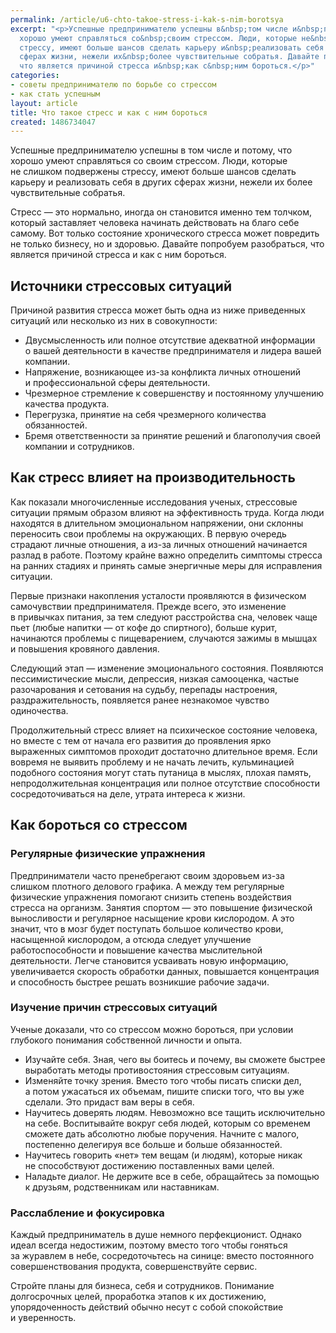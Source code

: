 ```yaml
---
permalink: /article/u6-chto-takoe-stress-i-kak-s-nim-borotsya
excerpt: "<p>Успешные предпринимателю успешны в&nbsp;том числе и&nbsp;потому, что
  хорошо умеют справляться со&nbsp;своим стрессом. Люди, которые не&nbsp;слишком подвержены
  стрессу, имеют больше шансов сделать карьеру и&nbsp;реализовать себя в&nbsp;других
  сферах жизни, нежели их&nbsp;более чувствительные собратья. Давайте попробуем разобраться,
  что является причиной стресса и&nbsp;как с&nbsp;ним бороться.</p>"
categories:
- советы предпринимателю по борьбе со стрессом
- как стать успешным
layout: article
title: Что такое стресс и как с ним бороться
created: 1486734047
---
```

<p>Успешные предпринимателю успешны в&nbsp;том числе и&nbsp;потому, что хорошо умеют справляться со&nbsp;своим стрессом. Люди, которые не&nbsp;слишком подвержены стрессу, имеют больше шансов сделать карьеру и&nbsp;реализовать себя в&nbsp;других сферах жизни, нежели их&nbsp;более чувствительные собратья. </p>
<p>Стресс&nbsp;— это нормально, иногда он&nbsp;становится именно тем толчком, который заставляет человека начинать действовать на&nbsp;благо себе самому. Вот только состояние хронического стресса может повредить не&nbsp;только бизнесу, но&nbsp;и&nbsp;здоровью. Давайте попробуем разобраться, что является причиной стресса и&nbsp;как с&nbsp;ним бороться.</p>
<h2>Источники стрессовых ситуаций</h2>
<p>Причиной развития стресса может быть одна из&nbsp;ниже приведенных ситуаций или несколько из&nbsp;них в&nbsp;совокупности:</p>
<p>
	<ul>
		<li>Двусмысленность или полное отсутствие адекватной информации о&nbsp;<span>вашей деятельности в</span>&nbsp;<span>качестве предпринимателя и</span>&nbsp;<span>лидера вашей компании.</span></li>
		<li>Напряжение, возникающее из-за конфликта личных отношений и&nbsp;<span>профессиональной сферы деятельности.</span></li>
		<li>Чрезмерное стремление к&nbsp;<span>совершенству и</span>&nbsp;<span>постоянному улучшению качества продукта.</span></li>
		<li>Перегрузка, принятие на&nbsp;<span>себя чрезмерного количества обязанностей.</span></li>
		<li>Бремя ответственности за&nbsp;<span>принятие решений и</span>&nbsp;<span>благополучия своей компании и</span>&nbsp;<span>сотрудников.</span></li>
	</ul>
</p>
<h2>Как стресс влияет на&nbsp;производительность</h2>
<p>Как показали многочисленные исследования ученых, стрессовые ситуации прямым образом влияют на&nbsp;эффективность труда. Когда люди находятся в&nbsp;длительном эмоциональном напряжении, они склонны переносить свои проблемы на&nbsp;окружающих. В&nbsp;первую очередь страдают личные отношения, а&nbsp;из-за личных отношений начинается разлад в&nbsp;работе. Поэтому крайне важно определить симптомы стресса на&nbsp;ранних стадиях и&nbsp;принять самые энергичные меры для исправления ситуации.</p>
<p>Первые признаки накопления усталости проявляются в&nbsp;физическом самочувствии предпринимателя. Прежде всего, это изменение в&nbsp;привычках питания, за&nbsp;тем следуют расстройства сна, человек чаще пьет (любые напитки&nbsp;— от&nbsp;кофе до&nbsp;спиртного), больше курит, начинаются проблемы с&nbsp;пищеварением, случаются зажимы в&nbsp;мышцах и&nbsp;повышения кровяного давления. </p>
<p>Следующий этап&nbsp;— изменение эмоционального состояния. Появляются пессимистические мысли, депрессия, низкая самооценка, частые разочарования и&nbsp;сетования на&nbsp;судьбу, перепады настроения, раздражительность, появляется ранее незнакомое чувство одиночества.</p>
<p>Продолжительный стресс влияет на&nbsp;психическое состояние человека, но&nbsp;вместе с&nbsp;тем от&nbsp;начала его развития до&nbsp;проявления ярко выраженных симптомов проходит достаточно длительное время. Если вовремя не&nbsp;выявить проблему и&nbsp;не&nbsp;начать лечить, кульминацией подобного состояния могут стать путаница в&nbsp;мыслях, плохая память, непродолжительная концентрация или полное отсутствие способности сосредоточиваться на&nbsp;деле, утрата интереса к&nbsp;жизни.</p>
<h2>Как бороться со&nbsp;стрессом</h2>
<h3>Регулярные физические упражнения</h3>
<p>Предприниматели часто пренебрегают своим здоровьем из-за слишком плотного делового графика. А&nbsp;между тем регулярные физические упражнения помогают снизить степень воздействия стресса на&nbsp;организм. Занятия спортом&nbsp;— это повышение физической выносливости и&nbsp;регулярное насыщение крови кислородом. А&nbsp;это значит, что в&nbsp;мозг будет поступать большое количество крови, насыщенной кислородом, а&nbsp;отсюда следует улучшение работоспособности и&nbsp;повышение качества мыслительной деятельности. Легче становится усваивать новую информацию, увеличивается скорость обработки данных, повышается концентрация и&nbsp;способность быстрее решать возникшие рабочие задачи.</p>
<h3>Изучение причин стрессовых ситуаций</h3>
<p>Ученые доказали, что со&nbsp;стрессом можно бороться, при условии глубокого понимания собственной личности и&nbsp;опыта.</p>
<p>
	<ul>
		<li>Изучайте себя. Зная, чего вы&nbsp;<span>боитесь и</span>&nbsp;<span>почему, вы</span>&nbsp;<span>сможете быстрее выработать методы противостояния стрессовым ситуациям.</span></li>
		<li>Изменяйте точку зрения. Вместо того чтобы писать списки дел, а&nbsp;<span>потом ужасаться их</span>&nbsp;<span>объемам, пишите списки того, что вы</span>&nbsp;<span>уже сделали. Это придаст вам веры в</span>&nbsp;<span>себя.</span></li>
		<li>Научитесь доверять людям. Невозможно все тащить исключительно на&nbsp;<span>себе. Воспитывайте вокруг себя людей, которым со</span>&nbsp;<span>временем сможете дать абсолютно любые поручения. Начните с</span>&nbsp;<span>малого, постепенно делегируя все больше и</span>&nbsp;<span>больше обязанностей.</span></li>
		<li>Научитесь говорить «нет» тем вещам (и&nbsp;<span>людям), которые никак не</span>&nbsp;<span>способствуют достижению поставленных вами целей.</span></li>
		<li>Наладьте диалог. Не&nbsp;<span>держите все в</span>&nbsp;<span>себе, обращайтесь за</span>&nbsp;<span>помощью к</span>&nbsp;<span>друзьям, родственникам или наставникам.</span></li>
	</ul>
</p>
<h3>Расслабление и&nbsp;фокусировка </h3>
<p>Каждый предприниматель в&nbsp;душе немного перфекционист. Однако идеал всегда недостижим, поэтому вместо того чтобы гоняться за&nbsp;журавлем в&nbsp;небе, сосредоточьтесь на&nbsp;синице: вместо постоянного совершенствования продукта, совершенствуйте сервис.</p>
<p>Стройте планы для бизнеса, себя и&nbsp;сотрудников. Понимание долгосрочных целей, проработка этапов к&nbsp;их&nbsp;достижению, упорядоченность действий обычно несут с&nbsp;собой спокойствие и&nbsp;уверенность.</p>
